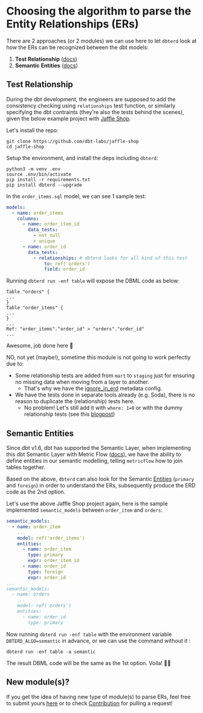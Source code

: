 # Choosing the algorithm to parse the Entity Relationships (ERs)

There are 2 approaches (or 2 modules) we can use here to let `dbterd` look at how the ERs can be recognized between the dbt models:

1. **Test Relationship** ([docs](https://docs.getdbt.com/reference/resource-properties/data-tests#relationships))
2. **Semantic Entities** ([docs](https://docs.getdbt.com/docs/build/entities))

## Test Relationship

During the dbt development, the engineers are supposed to add the consistency checking using `relationships` test function, or similarly specifying the dbt contraints (they're also the tests behind the scenes), given the below example project with [Jaffle Shop](https://github.com/dbt-labs/jaffle-shop).

Let's install the repo:

```shell
git clone https://github.com/dbt-labs/jaffle-shop
cd jaffle-shop
```

Setup the environment, and install the deps including `dbterd`:

```shell
python3 -m venv .env
source .env/bin/activate
pip install -r requirements.txt
pip install dbterd --upgrade
```

In the `order_items.sql` model, we can see 1 sample test:

```yml
models:
  - name: order_items
    columns:
      - name: order_item_id
        data_tests:
          - not_null
          - unique
      - name: order_id
        data_tests:
          - relationships: # dbterd looks for all kind of this test
              to: ref('orders')
              field: order_id
```

Running `dbterd run -enf table` will expose the DBML code as below:

```
Table "orders" {
...
}
Table "order_items" {
...
}
...
Ref: "order_items"."order_id" > "orders"."order_id"
...
```

Awesome, job done here 🎉

NO, not yet (maybe!), sometime this module is not going to work perfectly due to:

- Some relationship tests are added from `mart` to `staging` just for ensuring no missing data when moving from a layer to another.
    - That's why we have the [ignore_in_erd](https://dbterd.datnguyen.de/1.15/nav/metadata/ignore_in_erd.html) metadata config.
- We have the tests done in separate tools already (e.g. Soda), there is no reason to duplicate the (relationship) tests here.
    - No problem! Let's still add it with `where: 1=0` or with the dummy relationship tests (see this [blogpost](https://medium.com/@vaibhavchopda04/generating-erds-from-dbt-projects-a-code-driven-approach-83abb957f483))

## Semantic Entities

Since dbt v1.6, dbt has supported the Semantic Layer, when implementing this dbt Semantic Layer with Metric Flow ([docs](https://docs.getdbt.com/docs/build/about-metricflow)), we have the ability to define entities in our semantic modelling, telling `metricflow` how to join tables together.

Based on the above, `dbterd` can also look for the Semantic [Entities](https://docs.getdbt.com/docs/build/entities) (`primary` and `foreign`) in order to understand the ERs, subsequently produce the ERD code as the 2nd option.

Let's use the above Jaffle Shop project again, here is the sample implemented `semantic_models` between `order_item` and `orders`:

```yml
semantic_models:
  - name: order_item
    ...
    model: ref('order_items')
    entities:
      - name: order_item
        type: primary
        expr: order_item_id
      - name: order_id
        type: foreign
        expr: order_id
...
semantic_models:
  - name: orders
    ...
    model: ref('orders')
    entities:
      - name: order_id
        type: primary
```

Now running `dbterd run -enf table` with the environment variable `DBTERD_ALGO=semantic` in advance, or we can use the command without it :

```shell
dbterd run -enf table -a semantic
```

The result DBML code will be the same as the 1st option. Voila! 🎉🎉

## New module(s)?

If you get the idea of having new type of module(s) to parse ERs, feel free to submit yours [here](https://github.com/datnguye/dbterd/issues/new/?title=[FEAT]-What-is-your-idea) or to check [Contribution](https://dbterd.datnguyen.de/latest/nav/development/contributing-guide.html) for pulling a request!
